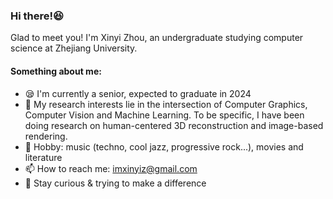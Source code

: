 ### Hi there!😆
Glad to meet you! I'm Xinyi Zhou, an undergraduate studying computer science at Zhejiang University.  

#### Something about me:  
- 😪 I'm currently a senior, expected to graduate in 2024
- 📖 My research interests lie in the intersection of Computer Graphics, Computer Vision and Machine Learning. To be specific, I have been doing research on human-centered 3D reconstruction and image-based rendering.
- 🎵 Hobby: music (techno, cool jazz, progressive rock...), movies and literature
- 📫 How to reach me: imxinyiz@gmail.com
- 🍰 Stay curious & trying to make a difference

<!--
**RitzzzZ2021/RitzzzZ2021** is a ✨ _special_ ✨ repository because its `README.md` (this file) appears on your GitHub profile.

Here are some ideas to get you started:

- 🔭 I’m currently working on ...
- 🌱 I’m currently learning ...
- 👯 I’m looking to collaborate on ...
- 🤔 I’m looking for help with ...
- 💬 Ask me about ...
- 📫 How to reach me: ...
- 😄 Pronouns: ...
- ⚡ Fun fact: ...
-->
